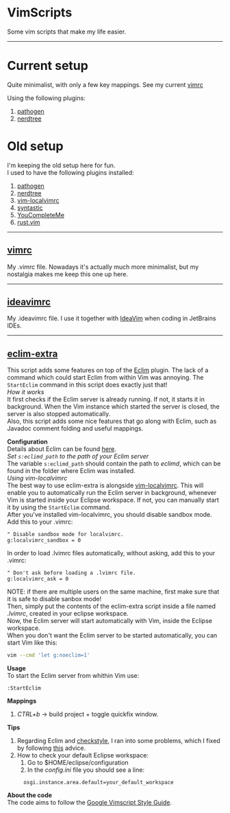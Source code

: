 # VimScripts
Some vim scripts that make my life easier.<br>
<hr>

# Current setup
Quite minimalist, with only a few key mappings. See my current [vimrc](vimrc)

Using the following plugins:
1. [pathogen](https://github.com/tpope/vim-pathogen)
2. [nerdtree](https://github.com/scrooloose/nerdtree)

# Old setup
I'm keeping the old setup here for fun.  
I used to have the following plugins installed:

1. [pathogen](https://github.com/tpope/vim-pathogen)
2. [nerdtree](https://github.com/scrooloose/nerdtree)
3. [vim-localvimrc](https://github.com/embear/vim-localvimrc)
4. [syntastic](https://github.com/vim-syntastic/syntastic)
5. [YouCompleteMe](https://github.com/Valloric/YouCompleteMe)
6. [rust.vim](https://github.com/rust-lang/rust.vim)
<hr>

## [vimrc](vimrc_old)
My .vimrc file. Nowadays it's actually much more minimalist, but my nostalgia makes me keep this one up here.
<hr>

## [ideavimrc](ideavimrc)
My .ideavimrc file. I use it together with [IdeaVim](https://github.com/JetBrains/ideavim) when coding in JetBrains IDEs.
<hr>

## [eclim-extra](eclim-extra)
This script adds some features on top of the [Eclim](https://github.com/ervandew/eclim) plugin. 
The lack of a command which could start Eclim from within Vim was annoying.
The `StartEclim` command in this script does exactly just that!<br>
*How it works*<br>
It first checks if the Eclim server is already running. If not, it starts it in background. When the Vim instance which started the server is closed, the server is also stopped automatically.<br>
Also, this script adds some nice features that go along with Eclim, such as Javadoc comment folding and useful mappings.<br>

**Configuration**<br>
Details about Eclim can be found [here](http://eclim.org/).<br>
*Set `s:eclimd_path` to the path of your Eclim server*<br>
The variable `s:eclimd_path` should contain the path to *eclimd*, which can be found in the folder where Eclim was installed.<br>
*Using vim-localvimrc*<br>
The best way to use eclim-extra is alongside [vim-localvimrc](https://github.com/embear/vim-localvimrc). This will enable you to automatically run the Eclim server in background, whenever Vim is started inside your Eclipse workspace. If not, you can manually start it by using the `StartEclim` command.<br>
After you've installed vim-localvimrc, you should disable sandbox mode. Add this to your .vimrc:
```Vim script
" Disable sandbox mode for localvimrc.
g:localvimrc_sandbox = 0
```
In order to load .lvimrc files automatically, without asking, add this to your .vimrc:
```Vim script
" Don't ask before loading a .lvimrc file.
g:localvimrc_ask = 0
```
NOTE: if there are multiple users on the same machine, first make sure that it is safe to disable sanbox mode!<br>
Then, simply put the contents of the eclim-extra script inside a file named *.lvimrc*, created in your eclipse workspace.<br>
Now, the Eclim server will start automatically with Vim, inside the Eclipse workspace.<br>
When you don't want the Eclim server to be started automatically, you can start Vim like this:
```Bash
vim --cmd 'let g:noeclim=1' 
```

**Usage**<br>
To start the Eclim server from whithin Vim use:
```Vim script
:StartEclim
```

**Mappings**<br>
1. *CTRL+b* -> build project + toggle quickfix window.

**Tips**<br>
1. Regarding Eclim and [checkstyle](checkstyle.sourceforge.net), I ran into some problems, which I fixed by following [this](https://www.chromium.org/developers/checkstyle) advice.<br>
2. How to check your default Eclipse workspace:
    1. Go to $HOME/eclipse/configuration
    2. In the *config.ini* file you should see a line:
    ```
      osgi.instance.area.default=your_default_workspace
    ```

**About the code**<br>
The code aims to follow the [Google Vimscript Style Guide](https://google.github.io/styleguide/vimscriptguide.xml).
